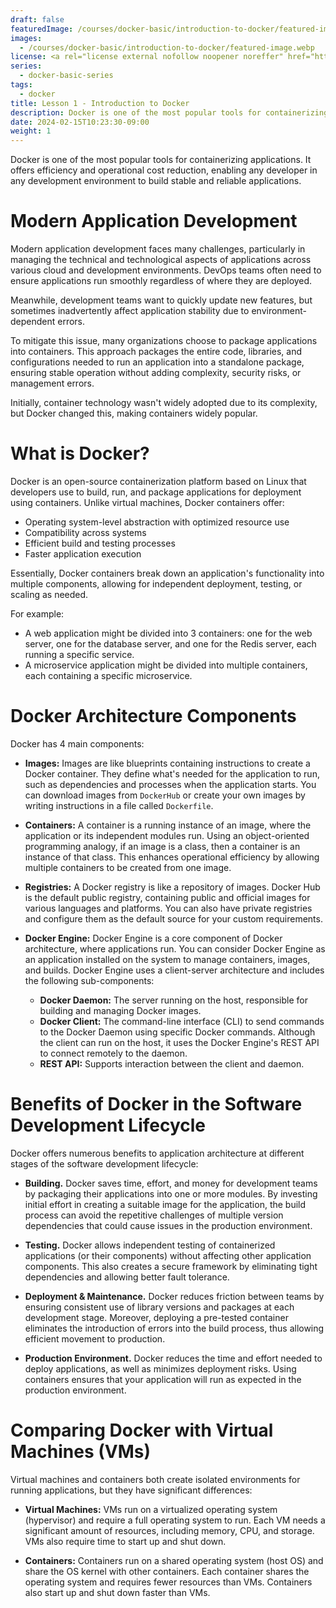 ```yaml
---
draft: false
featuredImage: /courses/docker-basic/introduction-to-docker/featured-image.webp
images:
  - /courses/docker-basic/introduction-to-docker/featured-image.webp
license: <a rel="license external nofollow noopener noreffer" href="https://creativecommons.org/licenses/by-nc/4.0/" target="_blank">CC BY-NC 4.0</a>
series:
  - docker-basic-series
tags:
  - docker
title: Lesson 1 - Introduction to Docker
description: Docker is one of the most popular tools for containerizing applications. It offers efficiency and operational cost reduction, enabling any developer in any development environment to build stable and reliable applications.
date: 2024-02-15T10:23:30-09:00
weight: 1
---
```


Docker is one of the most popular tools for containerizing applications. It offers efficiency and operational cost reduction, enabling any developer in any development environment to build stable and reliable applications.

# Modern Application Development

Modern application development faces many challenges, particularly in managing the technical and technological aspects of applications across various cloud and development environments. DevOps teams often need to ensure applications run smoothly regardless of where they are deployed.

Meanwhile, development teams want to quickly update new features, but sometimes inadvertently affect application stability due to environment-dependent errors.

To mitigate this issue, many organizations choose to package applications into containers. This approach packages the entire code, libraries, and configurations needed to run an application into a standalone package, ensuring stable operation without adding complexity, security risks, or management errors.

Initially, container technology wasn't widely adopted due to its complexity, but Docker changed this, making containers widely popular.

# What is Docker?

Docker is an open-source containerization platform based on Linux that developers use to build, run, and package applications for deployment using containers. Unlike virtual machines, Docker containers offer:

- Operating system-level abstraction with optimized resource use
- Compatibility across systems
- Efficient build and testing processes
- Faster application execution

Essentially, Docker containers break down an application's functionality into multiple components, allowing for independent deployment, testing, or scaling as needed.

For example:

- A web application might be divided into 3 containers: one for the web server, one for the database server, and one for the Redis server, each running a specific service.
- A microservice application might be divided into multiple containers, each containing a specific microservice.

# Docker Architecture Components

Docker has 4 main components:

- **Images:** Images are like blueprints containing instructions to create a Docker container. They define what's needed for the application to run, such as dependencies and processes when the application starts. You can download images from `DockerHub` or create your own images by writing instructions in a file called `Dockerfile`.

- **Containers:** A container is a running instance of an image, where the application or its independent modules run. Using an object-oriented programming analogy, if an image is a class, then a container is an instance of that class. This enhances operational efficiency by allowing multiple containers to be created from one image.

- **Registries:** A Docker registry is like a repository of images. Docker Hub is the default public registry, containing public and official images for various languages and platforms. You can also have private registries and configure them as the default source for your custom requirements.

- **Docker Engine:** Docker Engine is a core component of Docker architecture, where applications run. You can consider Docker Engine as an application installed on the system to manage containers, images, and builds. Docker Engine uses a client-server architecture and includes the following sub-components:

  - **Docker Daemon:** The server running on the host, responsible for building and managing Docker images.
  - **Docker Client:** The command-line interface (CLI) to send commands to the Docker Daemon using specific Docker commands. Although the client can run on the host, it uses the Docker Engine's REST API to connect remotely to the daemon.
  - **REST API:** Supports interaction between the client and daemon.

# Benefits of Docker in the Software Development Lifecycle

Docker offers numerous benefits to application architecture at different stages of the software development lifecycle:

- **Building.** Docker saves time, effort, and money for development teams by packaging their applications into one or more modules. By investing initial effort in creating a suitable image for the application, the build process can avoid the repetitive challenges of multiple version dependencies that could cause issues in the production environment.

- **Testing.** Docker allows independent testing of containerized applications (or their components) without affecting other application components. This also creates a secure framework by eliminating tight dependencies and allowing better fault tolerance.

- **Deployment & Maintenance.** Docker reduces friction between teams by ensuring consistent use of library versions and packages at each development stage. Moreover, deploying a pre-tested container eliminates the introduction of errors into the build process, thus allowing efficient movement to production.

- **Production Environment.** Docker reduces the time and effort needed to deploy applications, as well as minimizes deployment risks. Using containers ensures that your application will run as expected in the production environment.

# Comparing Docker with Virtual Machines (VMs)

Virtual machines and containers both create isolated environments for running applications, but they have significant differences:

- **Virtual Machines:** VMs run on a virtualized operating system (hypervisor) and require a full operating system to run. Each VM needs a significant amount of resources, including memory, CPU, and storage. VMs also require time to start up and shut down.

- **Containers:** Containers run on a shared operating system (host OS) and share the OS kernel with other containers. Each container shares the operating system and requires fewer resources than VMs. Containers also start up and shut down faster than VMs.
